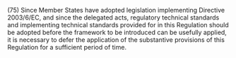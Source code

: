 (75) Since Member States have adopted legislation implementing Directive 2003/6/EC, and since the delegated acts, regulatory technical standards and implementing technical standards provided for in this Regulation should be adopted before the framework to be introduced can be usefully applied, it is necessary to defer the application of the substantive provisions of this Regulation for a sufficient period of time.